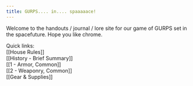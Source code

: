 ```yaml
---
title: GURPS.... in.... spaaaaace!
---
```


Welcome to the handouts / journal / lore site for our game of GURPS set in the spacefuture. Hope you like chrome.

Quick links:<br>
[[House Rules]]<br>
[[History - Brief Summary]]<br>
[[1 - Armor, Common]]<br>
[[2 - Weaponry, Common]]<br>
[[Gear & Supplies]]<br>